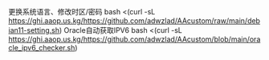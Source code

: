更换系统语言、修改时区/密码
bash <(curl -sL https://ghi.aaop.us.kg/https://github.com/adwzlad/AAcustom/raw/main/debian11-setting.sh)
Oracle自动获取IPV6
bash <(curl -sL https://ghi.aaop.us.kg/https://github.com/adwzlad/AAcustom/blob/main/oracle_ipv6_checker.sh)
